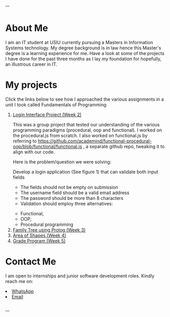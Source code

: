 '''
<br />
    <h1>About Me</h1>
    <p>
      I am an IT student at USIU currently pursuing a Masters in Information
      Systems technology. My degree background is in law hence this Master's
      degree is a learning experience for me. Have a look at some of the
      projects I have done for the past three months as I lay my foundation for
      hopefully, an illustrous career in IT.
    </p>
    <h1>My projects</h1>
    <p>
      Click the links below to see how I approached the various assignments in a
      unit I took called Fundamentals of Programming
    </p>
    <ol>
      <li>
        <a
          href="https://github.com/19992018/fundamentals-of-progamming-portfolio/tree/main/sign-in-group-assignment"
          >Login Interface Project (Week 2)</a
        >
      </li>
      <p>
        This was a group project that tested our understanding of the various
        programming paradigms (procedural, oop and functional). I worked on the
        procedural.js from scratch. I also worked on functional.js by referring
        to
        https://github.com/academind/functional-procedural-oop/blob/functional/functional.js
        , a separate github repo, tweaking it to align with our code.
      </p>
      <p>Here is the problem/question we were solving:</p>
      <p>
        Develop a login application (See figure 1) that can validate both input
        fields
      </p>
      <ul>
        <li>The fields should not be empty on submission</li>
        <li>The username field should be a valid email address</li>
        <li>The password should be more than 8 characters</li>
        <li>Validation should employ three alternatives:</li>
      </ul>
      <ul>
        <li>Functional,</li>
        <li>OOP,</li>
        <li>Procedural programming</li>
      </ul>
      <li>
        <a
          href="https://github.com/19992018/fundamentals-of-progamming-portfolio/blob/main/margret_mauno_family_tree%20(1).pl"
          >Family Tree using Prolog (Week 3)</a
        >
      </li>
      <li>
        <a
          href="https://github.com/19992018/fundamentals-of-progamming-portfolio/tree/main/Area-%20in%20various%20programs"
          >Area of Shapes (Week 4)</a
        >
      </li>
      <li>
        <a
          href="https://github.com/19992018/fundamentals-of-progamming-portfolio/blob/main/Grades%20program.py"
          >Grade Program (Week 5)</a
        >
      </li>
    </ol>
    <h1>Contact Me</h1>
    <p>
      I am open to internships and junior software development roles. Kindly
      reach me on:
    </p>
    <li><a href="#">WhatsApp</a></li>
    <li><a href="#">Email</a></li>
    <br />


'''
